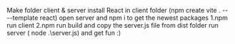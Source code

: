 Make folder client & server
install React in client folder (npm create vite . -- --template react)
open server and npm i to get the newest packages
1.npm run client
2.npm run build and copy the server.js file from dist folder
run server ( node .\server.js)
and get fun :)

